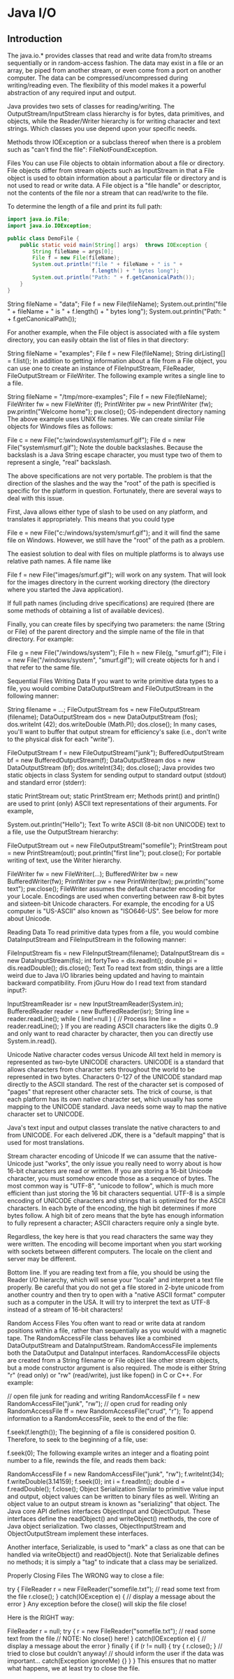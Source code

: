 Java I/O
=====

## Introduction
The java.io.* provides classes that read and write data from/to streams sequentially or in random-access fashion. The data may exist in a file or an array, be piped from another stream, or even come from a port on another computer. The data can be compressed/uncompressed during writing/reading even. The flexibility of this model makes it a powerful abstraction of any required input and output.

Java provides two sets of classes for reading/writing. The OutputStream/InputStream class hierarchy is for bytes, data primitives, and objects, while the Reader/Writer hierarchy is for writing character and text strings. Which classes you use depend upon your specific needs.

Methods throw IOException or a subclass thereof when there is a problem such as "can't find the file": FileNotFoundException.

Files
You can use File objects to obtain information about a file or directory. File objects differ from stream objects such as InputStream in that a File object is used to obtain information about a particular file or directory and is not used to read or write data. A File object is a "file handle" or descriptor, not the contents of the file nor a stream that can read/write to the file.

To determine the length of a file and print its full path:

```java
import java.io.File;
import java.io.IOException;

public class DemoFile {
	public static void main(String[] args)  throws IOException {
		String fileName = args[0];
		File f = new File(fileName);
		System.out.println("file " + fileName + " is " +
						   f.length() + " bytes long");
		System.out.println("Path: " + f.getCanonicalPath());
	}
}
```

String fileName = "data";
File f = new File(fileName);
System.out.println("file " + fileName + " is " +
      f.length() + " bytes long");
System.out.println("Path: " + f.getCanonicalPath());

For another example, when the File object is associated with a file system directory, you can easily obtain the list of files in that directory:

String fileName = "examples";
File f = new File(fileName);
String dirListing[] = f.list();
In addition to getting information about a file from a File object, you can use one to create an instance of FileInputStream, FileReader, FileOutputStream or FileWriter. The following example writes a single line to a file.

String fileName = "/tmp/more-examples";
File f = new File(fileName);
FileWriter fw = new FileWriter (f);
PrintWriter pw = new PrintWriter (fw);
pw.println("Welcome home");
pw.close();
OS-independent directory naming
The above example uses UNIX file names. We can create similar File objects for Windows files as follows:

File c = new File("c:\\windows\\system\\smurf.gif");
File d = new File("system\\smurf.gif");
Note the double backslashes. Because the backslash is a Java String escape character, you must type two of them to represent a single, "real" backslash.

The above specifications are not very portable. The problem is that the direction of the slashes and the way the "root" of the path is specified is specific for the platform in question. Fortunately, there are several ways to deal with this issue.

First, Java allows either type of slash to be used on any platform, and translates it appropriately. This means that you could type

File e = new File("c:/windows/system/smurf.gif");
and it will find the same file on Windows. However, we still have the "root" of the path as a problem.

The easiest solution to deal with files on multiple platforms is to always use relative path names. A file name like

File f = new File("images/smurf.gif");
will work on any system. That will look for the images directory in the current working directory (the directory where you started the Java application).

If full path names (including drive specifications) are required (there are some methods of obtaining a list of available devices).

Finally, you can create files by specifying two parameters: the name (String or File) of the parent directory and the simple name of the file in that directory. For example:

File g = new File("/windows/system");
File h = new File(g, "smurf.gif");
File i = new File("/windows/system", "smurf.gif");
will create objects for h and i that refer to the same file.

Sequential Files
Writing
Data
If you want to write primitive data types to a file, you would combine DataOutputStream and FileOutputStream in the following manner:

String filename = ...;
FileOutputStream fos = new FileOutputStream (filename);
DataOutputStream dos = new DataOutputStream (fos);
dos.writeInt (42);
dos.writeDouble (Math.PI);
dos.close();
In many cases, you'll want to buffer that output stream for efficiency's sake (i.e., don't write to the physical disk for each "write").

FileOutputStream f = new FileOutputStream("junk");
BufferedOutputStream bf = new BufferedOutputStream(f);
DataOutputStream dos = new DataOutputStream (bf);
dos.writeInt(34);
dos.close();
Java provides two static objects in class System for sending output to standard output (stdout) and standard error (stderr):

static PrintStream out;
static PrintStream err;
Methods print() and println() are used to print (only) ASCII text representations of their arguments. For example,

System.out.println("Hello");
Text
To write ASCII (8-bit non UNICODE) text to a file, use the OutputStream hierarchy:

FileOutputStream out = new FileOutputStream("somefile");
PrintStream pout = new PrintStream(out);
pout.println("first line");
pout.close();
For portable writing of text, use the Writer hierarchy.

FileWriter fw = new FileWriter(...);
BufferedWriter bw = new BufferedWriter(fw);
PrintWriter pw = new PrintWriter(bw);
pw.println("some text");
pw.close();
FileWriter assumes the default character encoding for your Locale. Encodings are used when converting between raw 8-bit bytes and sixteen-bit Unicode characters. For example, the encoding for a US computer is "US-ASCII" also known as "ISO646-US". See below for more about Unicode.

Reading
Data
To read primitive data types from a file, you would combine DataInputStream and FileInputStream in the following manner:

FileInputStream fis = new FileInputStream(filename);
DataInputStream dis = new DataInputStream(fis);
int fortyTwo = dis.readInt();
double pi = dis.readDouble();
dis.close();
Text
To read text from stdin, things are a little weird due to Java I/O libraries being updated and having to maintain backward compatibility. From jGuru How do I read text from standard input?:

InputStreamReader isr = new InputStreamReader(System.in);
BufferedReader reader = new BufferedReader(isr);
String line = reader.readLine();
while ( line!=null ) {
  // Process line
  line = reader.readLine();
}
If you are reading ASCII characters like the digits 0..9 and only want to read character by character, then you can directly use System.in.read().

Unicode
Native character codes versus Unicode
All text held in memory is represented as two-byte UNICODE characters. UNICODE is a standard that allows characters from character sets throughout the world to be represented in two bytes. Characters 0-127 of the UNICODE standard map directly to the ASCII standard. The rest of the character set is composed of "pages" that represent other character sets. The trick of course, is that each platform has its own native character set, which usually has some mapping to the UNICODE standard. Java needs some way to map the native character set to UNICODE.

Java's text input and output classes translate the native characters to and from UNICODE. For each delivered JDK, there is a "default mapping" that is used for most translations.

Stream character encoding of Unicode
If we can assume that the native-Unicode just "works", the only issue you really need to worry about is how 16-bit characters are read or written. If you are storing a 16-bit Unicode character, you must somehow encode those as a sequence of bytes. The most common way is "UTF-8", "unicode to follow", which is much more efficient than just storing the 16 bit characters sequential. UTF-8 is a simple encoding of UNICODE characters and strings that is optimized for the ASCII characters. In each byte of the encoding, the high bit determines if more bytes follow. A high bit of zero means that the byte has enough information to fully represent a character; ASCII characters require only a single byte.

Regardless, the key here is that you read characters the same way they were written. The encoding will become important when you start working with sockets between different computers. The locale on the client and server may be different.

Bottom line. If you are reading text from a file, you should be using the Reader I/O hierarchy, which will sense your "locale" and interpret a text file properly. Be careful that you do not get a file stored in 2-byte unicode from another country and then try to open with a "native ASCII format" computer such as a computer in the USA. It will try to interpret the text as UTF-8 instead of a stream of 16-bit characters!

Random Access Files
You often want to read or write data at random positions within a file, rather than sequentially as you would with a magnetic tape. The RandomAccessFile class behaves like a combined DataOutputStream and DataInputStream. RandomAccessFile implements both the DataOutput and DataInput interfaces. RandomAccessFile objects are created from a String filename or File object like other stream objects, but a mode constructor argument is also required. The mode is either String "r" (read only) or "rw" (read/write), just like fopen() in C or C++. For example:

// open file junk for reading and writing
RandomAccessFile f = new RandomAccessFile("junk", "rw");
// open crud for reading only
RandomAccessFile ff = new RandomAccessFile("crud", "r");
To append information to a RandomAccessFile, seek to the end of the file:

f.seek(f.length());
The beginning of a file is considered position 0. Therefore, to seek to the beginning of a file, use:

f.seek(0);
The following example writes an integer and a floating point number to a file, rewinds the file, and reads them back:

RandomAccessFile f = new RandomAccessFile("junk", "rw");
f.writeInt(34);
f.writeDouble(3.14159);
f.seek(0);
int i = f.readInt();
double d = f.readDouble();
f.close();
Object Serialization
Similar to primitive value input and output, object values can be written to binary files as well. Writing an object value to an output stream is known as "serializing" that object. The Java core API defines interfaces ObjectInput and ObjectOutput. These interfaces define the readObject() and writeObject() methods, the core of Java object serialization. Two classes, ObjectInputStream and ObjectOutputStream implement these interfaces.

Another interface, Serializable, is used to "mark" a class as one that can be handled via writeObject() and readObject(). Note that Serializable defines no methods; it is simply a "tag" to indicate that a class may be serialized.

Properly Closing Files
The WRONG way to close a file:

try {
  FileReader r = new FileReader("somefile.txt");
  // read some text from the file
  r.close();
}
catch(IOException e) {
  // display a message about the error
}
Any exception before the close() will skip the file close!

Here is the RIGHT way:

FileReader r = null;
try {
  r = new FileReader("somefile.txt");
  // read some text from the file
  // NOTE: No close() here!
}
catch(IOException e) {
  // display a message about the error
}
finally {
  if (r != null) {
    try {
      r.close();
    }
    // tried to close but couldn't anyway!
    // should inform the user if the data was important... 
    catch(Exception ignoreMe) {}
  }
}
This ensures that no matter what happens, we at least try to close the file.
